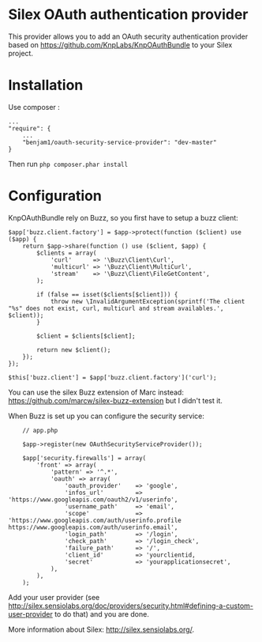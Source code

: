 Silex OAuth authentication provider
===================================

This provider allows you to add an OAuth security authentication provider based on https://github.com/KnpLabs/KnpOAuthBundle to your Silex project.

Installation
============

Use composer :

    ...
    "require": {
        ...
        "benjam1/oauth-security-service-provider": "dev-master"
    }

Then run ```php composer.phar install```

Configuration
=============

KnpOAuthBundle rely on Buzz, so you first have to setup a buzz client:

    $app['buzz.client.factory'] = $app->protect(function ($client) use ($app) {
        return $app->share(function () use ($client, $app) {
            $clients = array(
                'curl'      => '\Buzz\Client\Curl',
                'multicurl' => '\Buzz\Client\MultiCurl',
                'stream'    => '\Buzz\Client\FileGetContent',
            );

            if (false == isset($clients[$client])) {
                throw new \InvalidArgumentException(sprintf('The client "%s" does not exist, curl, multicurl and stream availables.', $client));
            }

            $client = $clients[$client];

            return new $client();
        });
    });

    $this['buzz.client'] = $app['buzz.client.factory']('curl');

You can use the silex Buzz extension of Marc instead: https://github.com/marcw/silex-buzz-extension but I didn't test it.

When Buzz is set up you can configure the security service:


        // app.php

        $app->register(new OAuthSecurityServiceProvider());

        $app['security.firewalls'] = array(
            'front' => array(
                'pattern' => '^.*',
                'oauth' => array(
                    'oauth_provider'    => 'google',
                    'infos_url'         => 'https://www.googleapis.com/oauth2/v1/userinfo',
                    'username_path'     => 'email',
                    'scope'             => 'https://www.googleapis.com/auth/userinfo.profile https://www.googleapis.com/auth/userinfo.email',
                    'login_path'        => '/login',
                    'check_path'        => '/login_check',
                    'failure_path'      => '/',
                    'client_id'         => 'yourclientid,
                    'secret'            => 'yourapplicationsecret',
                ),
            ),
        );

Add your user provider (see http://silex.sensiolabs.org/doc/providers/security.html#defining-a-custom-user-provider to do that) and you are done.

More information about Silex: http://silex.sensiolabs.org/. 
